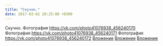 ```yaml
---
title: "Скучно."
date: 2017-03-01 20:25:00 +0300
---
```


Скучно.
Фотография
<a class="vk-attach" href="https://vk.com/photo41076938_456240170">https://vk.com/photo41076938_456240170</a>
Фотография
<a class="vk-attach" href="https://vk.com/photo41076938_456240171">https://vk.com/photo41076938_456240171</a>
Фотография
<a class="vk-attach" href="https://vk.com/photo41076938_456240172">https://vk.com/photo41076938_456240172</a>
<a class="vk-attach" href="https://vk.com/photo41076938_456240170">Вложение</a>
<a class="vk-attach" href="https://vk.com/photo41076938_456240171">Вложение</a>
<a class="vk-attach" href="https://vk.com/photo41076938_456240172">Вложение</a>

